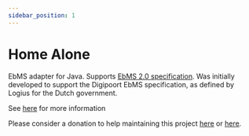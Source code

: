 ```yaml
---
sidebar_position: 1
---
```


# Home Alone

EbMS adapter for Java. Supports [EbMS 2.0 specification](ebms-core/introduction.md). Was initially developed to support the Digipoort EbMS specification, as defined by Logius for the Dutch government.

See [here](ebms-admin/introduction.md) for more information

Please consider a donation to help maintaining this project [here](https://paypal.me/EdwinLuinstra) or [here](https://www.patreon.com/eluinstra).